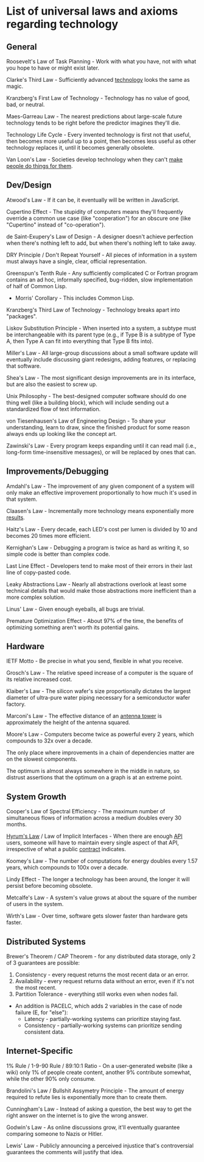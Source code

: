 
# List of universal laws and axioms regarding technology

## General

Roosevelt's Law of Task Planning - Work with what you have, not with what you hope to have or might exist later.

Clarke's Third Law - Sufficiently advanced [technology](technology.md) looks the same as magic.

Kranzberg's First Law of Technology - Technology has no value of good, bad, or neutral.

Maes-Garreau Law - The nearest predictions about large-scale future technology tends to be right before the predictor imagines they'll die.

Technology Life Cycle - Every invented technology is first not that useful, then becomes more useful up to a point, then becomes less useful as other technology replaces it, until it becomes generally obsolete.

Van Loon's Law - Societies develop technology when they can't [make people do things for them](slavery.md).

## Dev/Design

Atwood's Law - If it can be, it eventually will be written in JavaScript.

Cupertino Effect - The stupidity of computers means they'll frequently override a common use case (like "cooperation") for an obscure one (like "Cupertino" instead of "co-operation").

de Saint-Exupery's Law of Design - A designer doesn't achieve perfection when there's nothing left to add, but when there's nothing left to take away.

DRY Principle / Don't Repeat Yourself - All pieces of information in a system must always have a single, clear, official representation.

Greenspun's Tenth Rule - Any sufficiently complicated C or Fortran program contains an ad hoc, informally specified, bug-ridden, slow implementation of half of Common Lisp.

- Morris' Corollary - This includes Common Lisp.

Kranzberg's Third Law of Technology - Technology breaks apart into "packages".

Liskov Substitution Principle - When inserted into a system, a subtype must be interchangeable with its parent type (e.g., if Type B is a subtype of Type A, then Type A can fit into everything that Type B fits into).

Miller's Law - All large-group discussions about a small software update will eventually include discussing giant redesigns, adding features, or replacing that software.

Shea's Law - The most significant design improvements are in its interface, but are also the easiest to screw up.

Unix Philosophy - The best-designed computer software should do one thing well (like a building block), which will include sending out a standardized flow of text information.

von Tiesenhausen's Law of Engineering Design - To share your understanding, learn to draw, since the finished product for some reason always ends up looking like the concept art.

Zawinski's Law - Every program keeps expanding until it can read mail (i.e., long-form time-insensitive messages), or will be replaced by ones that can.

## Improvements/Debugging

Amdahl's Law - The improvement of any given component of a system will only make an effective improvement proportionally to how much it's used in that system.

Claasen's Law - Incrementally more technology means exponentially more [results](mind-creativity-results.md).

Haitz's Law - Every decade, each LED's cost per lumen is divided by 10 and becomes 20 times more efficient.

Kernighan's Law - Debugging a program is twice as hard as writing it, so simple code is better than complex code.

Last Line Effect - Developers tend to make most of their errors in their last line of copy-pasted code.

Leaky Abstractions Law - Nearly all abstractions overlook at least some technical details that would make those abstractions more inefficient than a more complex solution.

Linus' Law - Given enough eyeballs, all bugs are trivial.

Premature Optimization Effect - About 97% of the time, the benefits of optimizing something aren't worth its potential gains.

## Hardware

IETF Motto - Be precise in what you send, flexible in what you receive.

Grosch's Law - The relative speed increase of a computer is the square of its relative increased cost.

Klaiber's Law - The silicon wafer's size proportionally dictates the largest diameter of ultra-pure water piping necessary for a semiconductor wafer factory.

Marconi's Law - The effective distance of an [antenna tower](radio.md) is approximately the height of the antenna squared.

Moore's Law - Computers become twice as powerful every 2 years, which compounds to 32x over a decade.

The only place where improvements in a chain of dependencies matter are on the slowest components.

The optimum is almost always somewhere in the middle in nature, so distrust assertions that the optimum on a graph is at an extreme point.

## System Growth

Cooper's Law of Spectral Efficiency - The maximum number of simultaneous flows of information across a medium doubles every 30 months.

[Hyrum's Law](https://www.hyrumslaw.com/) / Law of Implicit Interfaces - When there are enough [API](computers-software-features.md) users, someone will have to maintain every single aspect of that API, irrespective of what a public [contract](people-contracts.md) indicates.

Koomey's Law - The number of computations for energy doubles every 1.57 years, which compounds to 100x over a decade.

Lindy Effect - The longer a technology has been around, the longer it will persist before becoming obsolete.

Metcalfe's Law - A system's value grows at about the square of the number of users in the system.

Wirth's Law - Over time, software gets slower faster than hardware gets faster.

## Distributed Systems

Brewer's Theorem / CAP Theorem - for any distributed data storage, only 2 of 3 guarantees are possible:

1. Consistency - every request returns the most recent data or an error.
2. Availability - every request returns data without an error, even if it's not the most recent.
3. Partition Tolerance - everything still works even when nodes fail.

- An addition is PACELC, which adds 2 variables in the case of node failure (E, for "else"):
  - Latency - partially-working systems can prioritize staying fast.
  - Consistency - partially-working systems can prioritize sending consistent data.

## Internet-Specific

1% Rule / 1-9-90 Rule / 89:10:1 Ratio - On a user-generated website (like a wiki) only 1% of people create content, another 9% contribute somewhat, while the other 90% only consume.

Brandolini's Law / Bullshit Assymetry Principle - The amount of energy required to refute lies is exponentially more than to create them.

Cunningham's Law - Instead of asking a question, the best way to get the right answer on the internet is to give the wrong answer.

Godwin's Law - As online discussions grow, it'll eventually guarantee comparing someone to Nazis or Hitler.

Lewis' Law - Publicly announcing a perceived injustice that's controversial guarantees the comments will justify that idea.
